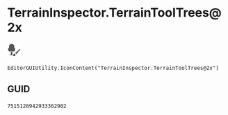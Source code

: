 # TerrainInspector.TerrainToolTrees@2x
![](/img/TerrainInspector.TerrainToolTrees@2x.png)

``` CSharp
EditorGUIUtility.IconContent("TerrainInspector.TerrainToolTrees@2x")
```
## GUID
```
7515126942933362902
```
